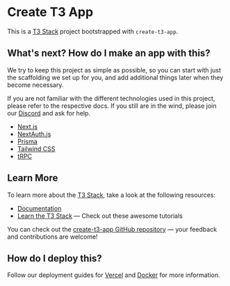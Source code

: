 # Create T3 App

This is a [T3 Stack](https://create.t3.gg/) project bootstrapped with `create-t3-app`.

## What's next? How do I make an app with this?

We try to keep this project as simple as possible, so you can start with just the scaffolding we set up for you, and add additional things later when they become necessary.

If you are not familiar with the different technologies used in this project, please refer to the respective docs. If you still are in the wind, please join our [Discord](https://t3.gg/discord) and ask for help.

-   [Next.js](https://nextjs.org)
-   [NextAuth.js](https://next-auth.js.org)
-   [Prisma](https://prisma.io)
-   [Tailwind CSS](https://tailwindcss.com)
-   [tRPC](https://trpc.io)

## Learn More

To learn more about the [T3 Stack](https://create.t3.gg/), take a look at the following resources:

-   [Documentation](https://create.t3.gg/)
-   [Learn the T3 Stack](https://create.t3.gg/en/faq#what-learning-resources-are-currently-available) — Check out these awesome tutorials

You can check out the [create-t3-app GitHub repository](https://github.com/t3-oss/create-t3-app) — your feedback and contributions are welcome!

## How do I deploy this?

Follow our deployment guides for [Vercel](https://create.t3.gg/en/deployment/vercel) and [Docker](https://create.t3.gg/en/deployment/docker) for more information.
